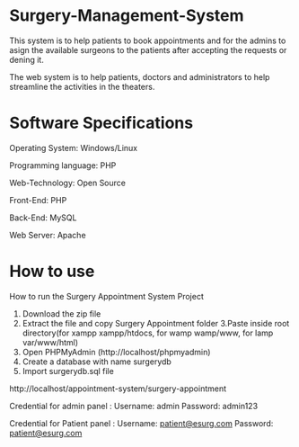 # Surgery-Management-System
This system is to help patients to book appointments and for the admins to asign the available surgeons to the patients after accepting the requests or dening it. 

The web system is to help patients, doctors and administrators to help streamline the activities in the theaters.

# Software Specifications
Operating System: Windows/Linux

Programming language: PHP

Web-Technology: Open Source

Front-End: PHP

Back-End: MySQL

Web Server: Apache

# How to use

How to run the Surgery Appointment System Project

1. Download the  zip file
2. Extract the file and copy Surgery Appointment folder
3.Paste inside root directory(for xampp xampp/htdocs, for wamp wamp/www, for lamp var/www/html)
4. Open PHPMyAdmin (http://localhost/phpmyadmin)
5. Create a database with name surgerydb
6. Import surgerydb.sql file

http://localhost/appointment-system/surgery-appointment

Credential for admin panel :
Username: admin Password: admin123

Credential for Patient panel :
Username: patient@esurg.com Password: patient@esurg.com
          
